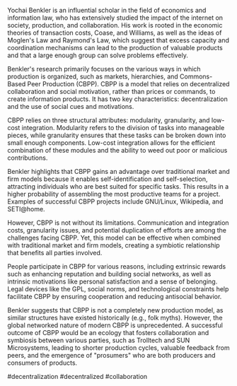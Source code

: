 Yochai Benkler is an influential scholar in the field of economics and information law, who has extensively studied the impact of the internet on society, production, and collaboration. His work is rooted in the economic theories of transaction costs, Coase, and Williams, as well as the ideas of Moglen's Law and Raymond's Law, which suggest that excess capacity and coordination mechanisms can lead to the production of valuable products and that a large enough group can solve problems effectively.

Benkler's research primarily focuses on the various ways in which production is organized, such as markets, hierarchies, and Commons-Based Peer Production (CBPP). CBPP is a model that relies on decentralized collaboration and social motivation, rather than prices or commands, to create information products. It has two key characteristics: decentralization and the use of social cues and motivations.

CBPP relies on three structural attributes: modularity, granularity, and low-cost integration. Modularity refers to the division of tasks into manageable pieces, while granularity ensures that these tasks can be broken down into small enough components. Low-cost integration allows for the efficient combination of these modules and the ability to weed out poor or malicious contributions.

Benkler highlights that CBPP gains an advantage over traditional market and firm models because it enables self-identification and self-selection, attracting individuals who are best suited for specific tasks. This results in a higher probability of assembling the most productive teams for a project. Examples of successful CBPP projects include GNU/Linux, Wikipedia, and SETI@home.

However, CBPP is not without its limitations. Communication and integration costs, granularity issues, and potential duplication of efforts are among the challenges facing CBPP. Yet, this model can be effective when combined with traditional market and firm models, creating a symbiotic relationship that benefits all parties involved.

People participate in CBPP for various reasons, including extrinsic rewards such as enhancing reputation and building social networks, as well as intrinsic motivations like personal satisfaction and a sense of belonging. Legal devices like the GPL, social norms, and technological constraints help facilitate CBPP by ensuring cooperation and reducing antisocial behavior.

Benkler suggests that CBPP is not a completely new production model, as similar structures have existed historically (e.g., folk myths). However, the global networked nature of modern CBPP is unprecedented. A successful outcome of CBPP would be an ecology that fosters collaboration and symbiosis between various parties, such as Trolltech and SUN Microsystems, leading to shorter production cycles, valuable feedback from peers, and the emergence of "prosumers" who are both producers and consumers of products.

<!-- Keywords -->
#decentralization #decentralized #collaboration
<!-- /Keywords -->
